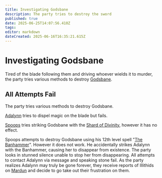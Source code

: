 ```yaml
---
title: Investigating Godsbane
description: The party tries to destroy the sword
published: true
date: 2025-06-25T14:07:56.410Z
tags: 
editor: markdown
dateCreated: 2025-06-16T16:35:21.615Z
---
```


# Investigating Godsbane
Tired of the blade following them and driving whoever wields it to murder, the party tries various methods to destroy [Godsbane](/items/Godsbane).



## All Attempts Fail
The party tries various methods to destroy Godsbane.

[Adalynn](/characters/adalynn) tries to dispel magic on the blade but fails.

[Spoops](/characters/spoops) tries striking Godsbane with the [Shard of Divinity](/items/shard-of-divinity), however it has no effect.

Spoops attempts to destroy Godsbane using his 12th level spell "[The Banhammer](/Spells/The-Banhammer)". However it does not work. He accidentally strikes Adalynn with the Banhammer, causing her to disappear from existence. The party looks in stunned silence unable to stop her from disappearing. All attempts to contact Adalynn via message and speaking stone fail. As the party realizes Adalynn may truly be gone forever, they receive reports of Illithids on [Mardun](/locations/Mardun) and decide to go take out their frustration on them. 